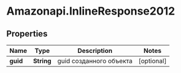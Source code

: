 # Amazonapi.InlineResponse2012

## Properties

Name | Type | Description | Notes
------------ | ------------- | ------------- | -------------
**guid** | **String** | guid созданного объекта | [optional] 


